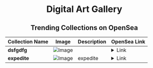 <div align="center">

# Digital Art Gallery

## Trending Collections on OpenSea

| Collection Name                       | Image                                                                                     | Description                       | OpenSea Link                                                                                          |
|---------------------------------------|-------------------------------------------------------------------------------------------|-----------------------------------|--------------------------------------------------------------------------------------------------------|
| **dsfgdfg** | ![Image](https://i.seadn.io/s/raw/files/fd49c27cb7287d4801891a4c5efb5f28.jpg?w=500&auto=format?w=200&auto=format) |  | <details><summary>Link</summary>[dsfgdfg](https://opensea.io/collection/dsfgdfg-6)</details> |
| **expedite** | ![Image](https://i.seadn.io/s/raw/files/61d2e749224d8fc374e3e5b1bb0f4284.png?w=500&auto=format?w=200&auto=format) | expedite | <details><summary>Link</summary>[expedite](https://opensea.io/collection/expedite)</details> |

</div>
